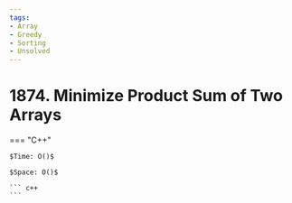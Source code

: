 ```yaml
---
tags:
- Array
- Greedy
- Sorting
- Unsolved
---
```



# 1874. Minimize Product Sum of Two Arrays

=== "C++"

    $Time: O()$

    $Space: O()$

    ``` c++
    ```